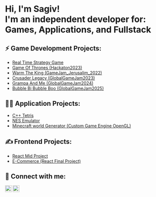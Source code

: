 <h1>Hi, I'm Sagiv! <br/>I'm an independent developer for:<br/> Games, Applications, and Fullstack </h1>

<b><h2>⚡ Game Development Projects:</h2></b>
  - [Real Time Strategy Game](https://github.com/Sagiv440/Unity_Strategy)
  - [Game Of Thrones (Hackaton2023)](https://github.com/Sagiv440/Hackaton2023)
  - [Warm The King (GameJam_Jerusalim_2022)](https://github.com/Sagiv440/GameJam_Jerusalim_2022)
  - [Crusader Legacy (GlobalGameJam2023)](https://github.com/Sagiv440/GlobalGameJam2023)
  - [Grampa And Me (GlobalGameJam2024)](https://github.com/TechArtGeorgi/GGJ-2024-Haifa)
  - [Bubble Bi Bubble Boo (GlobalGameJam2025)](https://github.com/Sagiv440/GlobalGameJam2025)
 
<b><h2>👨‍💻 Application Projects:</h2></b>
  - [C++ Tetris](https://github.com/Sagiv440/Tetris)
  - [NES Emulator](https://github.com/Sagiv440/NES_emulator)
  - [Minecraft world Generator (Custom Game Engine OpenGL)](https://github.com/Sagiv440/Minecraft-World-Generator)
 
<b><h2>✍ Frontend Projects:</h2></b>
  - [React Mid Project](https://github.com/Sagiv440/ReactMidProject)
  - [E-Commerce (React Final Project)](https://github.com/Sagiv440/ReactFinalProject)

<h2> 🤳 Connect with me:</h2>

[<img align="left" alt="SagivReuben | LinkedIn" width="22px" src="https://cdn.jsdelivr.net/npm/simple-icons@3.13.0/icons/facebook.svg" />][facebook]
[<img align="left" alt="SagivReuben | LinkedIn" width="22px" src="https://cdn.jsdelivr.net/npm/simple-icons@v3/icons/linkedin.svg" />][linkedin]

[facebook]: https://www.facebook.com/sagiv.reuben/
[linkedin]: https://www.linkedin.com/in/sagiv-reuben-1264341b9/

<!--
**joshmadakor1/joshmadakor1** is a ✨ _special_ ✨ repository because its `README.md` (this file) appears on your GitHub profile.

Here are some ideas to get you started:

- 🔭 I’m currently working on ...
- 🌱 I’m currently learning ...
- 👯 I’m looking to collaborate on ...
- 🤔 I’m looking for help with ...
- 💬 Ask me about ...
- 📫 How to reach me: ...
- 😄 Pronouns: ...
- ⚡ Fun fact: ...
-->
